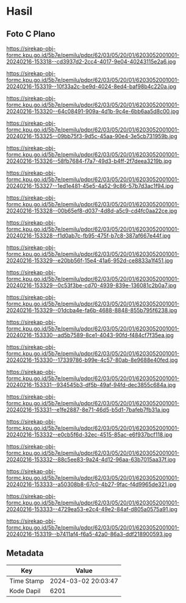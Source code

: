 # Hasil

## Foto C Plano

https://sirekap-obj-formc.kpu.go.id/5b7e/pemilu/pdpr/62/03/05/20/01/6203052001001-20240216-153318--cd3937d2-2cc4-4017-9e04-40243115e2a6.jpg

https://sirekap-obj-formc.kpu.go.id/5b7e/pemilu/pdpr/62/03/05/20/01/6203052001001-20240216-153319--10f33a2c-be9d-4024-8ed4-baf98b4c220a.jpg

https://sirekap-obj-formc.kpu.go.id/5b7e/pemilu/pdpr/62/03/05/20/01/6203052001001-20240216-153320--64c08491-909a-4d1b-9c4e-6bb6aa5d8c00.jpg

https://sirekap-obj-formc.kpu.go.id/5b7e/pemilu/pdpr/62/03/05/20/01/6203052001001-20240216-153325--09bb75f3-9d5c-45aa-90e4-3e5cb731959b.jpg

https://sirekap-obj-formc.kpu.go.id/5b7e/pemilu/pdpr/62/03/05/20/01/6203052001001-20240216-153326--58fb7684-f7a7-49d3-b4ff-2f7deea3219b.jpg

https://sirekap-obj-formc.kpu.go.id/5b7e/pemilu/pdpr/62/03/05/20/01/6203052001001-20240216-153327--1ed1e481-45e5-4a52-9c86-57b7d3ac1f94.jpg

https://sirekap-obj-formc.kpu.go.id/5b7e/pemilu/pdpr/62/03/05/20/01/6203052001001-20240216-153328--00b65ef8-d037-4d8d-a5c9-cd4fc0aa22ce.jpg

https://sirekap-obj-formc.kpu.go.id/5b7e/pemilu/pdpr/62/03/05/20/01/6203052001001-20240216-153328--f1d0ab7c-fb95-475f-b7c8-387af667e44f.jpg

https://sirekap-obj-formc.kpu.go.id/5b7e/pemilu/pdpr/62/03/05/20/01/6203052001001-20240216-153329--e20bb56f-15e4-41a6-952d-ce8833a1f451.jpg

https://sirekap-obj-formc.kpu.go.id/5b7e/pemilu/pdpr/62/03/05/20/01/6203052001001-20240216-153329--0c53f3be-cd70-4939-839e-136081c2b0a7.jpg

https://sirekap-obj-formc.kpu.go.id/5b7e/pemilu/pdpr/62/03/05/20/01/6203052001001-20240216-153329--01dcba4e-fa6b-4688-8848-855b795f6238.jpg

https://sirekap-obj-formc.kpu.go.id/5b7e/pemilu/pdpr/62/03/05/20/01/6203052001001-20240216-153330--ad5b7589-8ce1-4043-90fd-f484cf7f35ea.jpg

https://sirekap-obj-formc.kpu.go.id/5b7e/pemilu/pdpr/62/03/05/20/01/6203052001001-20240216-153330--17339786-b99e-4c57-80ab-8e9688e40fed.jpg

https://sirekap-obj-formc.kpu.go.id/5b7e/pemilu/pdpr/62/03/05/20/01/6203052001001-20240216-153331--934545b3-df5b-49af-94fd-dec3855c684a.jpg

https://sirekap-obj-formc.kpu.go.id/5b7e/pemilu/pdpr/62/03/05/20/01/6203052001001-20240216-153331--e1fe2887-8e71-46d5-b5d1-7bafeb7fb31a.jpg

https://sirekap-obj-formc.kpu.go.id/5b7e/pemilu/pdpr/62/03/05/20/01/6203052001001-20240216-153332--e0cb5f6d-32ec-4515-85ac-e6f937bcf118.jpg

https://sirekap-obj-formc.kpu.go.id/5b7e/pemilu/pdpr/62/03/05/20/01/6203052001001-20240216-153332--88c5ee83-9a24-4d12-96aa-63b7015aa37f.jpg

https://sirekap-obj-formc.kpu.go.id/5b7e/pemilu/pdpr/62/03/05/20/01/6203052001001-20240216-153333--a50308b8-67c0-4b27-9fac-f4d9965de321.jpg

https://sirekap-obj-formc.kpu.go.id/5b7e/pemilu/pdpr/62/03/05/20/01/6203052001001-20240216-153333--4729ea53-e2c4-49e2-84af-d805a0575a91.jpg

https://sirekap-obj-formc.kpu.go.id/5b7e/pemilu/pdpr/62/03/05/20/01/6203052001001-20240216-153319--b7411af4-f6a5-42a0-86a3-ddf218900593.jpg


## Metadata

| Key        | Value               |
| ---------- | ------------------- |
| Time Stamp | 2024-03-02 20:03:47 |
| Kode Dapil | 6201                |



